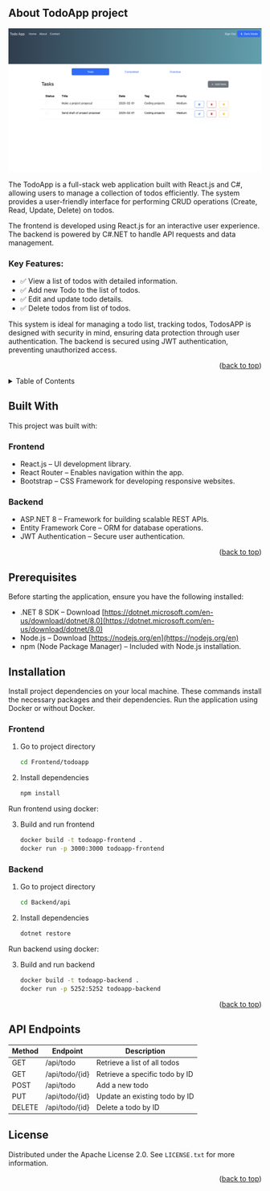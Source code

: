 
<a id="readme-top"></a>

<!-- ABOUT THE PROJECT -->
## About TodoApp project

[![Todo Page](Docsfiles/Todo_page.png)](Docsfiles/Todo_page.png)

The TodoApp is a full-stack web application built with React.js and C#, allowing users to manage a collection of todos efficiently. The system provides a user-friendly interface for performing CRUD operations (Create, Read, Update, Delete) on todos.

The frontend is developed using React.js for an interactive user experience.
The backend is powered by C#.NET to handle API requests and data management.

### Key Features:
- ✅ View a list of todos with detailed information.
- ✅ Add new Todo to the list of todos.
- ✅ Edit and update todo details.
- ✅ Delete todos from list of todos.

This system is ideal for managing a todo list, tracking todos, TodosAPP is designed with security in mind, ensuring data protection through user authentication. The backend is secured using JWT authentication, preventing unauthorized access.

<p align="right">(<a href="#readme-top">back to top</a>)</p>

<!-- TABLE OF CONTENTS -->
<details>
  <summary>Table of Contents</summary>
  <ol>
    <li>
      <a href="#about-the-project">About The Project</a>
      <ul>
        <li><a href="#built-with">Built With</a></li>
      </ul>
    </li>
    <li>
      <a href="#getting-started">Getting Started</a>
      <ul>
        <li><a href="#prerequisites">Prerequisites</a></li>
        <li><a href="#installation">Installation</a></li>
      </ul>
    </li>
    <li><a href="#usage">Usage</a></li>
    <li><a href="#roadmap">Roadmap</a></li>
    <li><a href="#contributing">Contributing</a></li>
    <li><a href="#license">License</a></li>
    <li><a href="#contact">Contact</a></li>
    <li><a href="#acknowledgments">Acknowledgments</a></li>
  </ol>
</details>

## Built With

This project was built with:

### Frontend
- React.js – UI development library.
- React Router – Enables navigation within the app.
- Bootstrap – CSS Framework for developing responsive websites.
### Backend
- ASP.NET 8 – Framework for building scalable REST APIs.
- Entity Framework Core – ORM for database operations.
- JWT Authentication – Secure user authentication.

<p align="right">(<a href="#readme-top">back to top</a>)</p>


## Prerequisites

Before starting the application, ensure you have the following installed:

* .NET 8 SDK – Download [https://dotnet.microsoft.com/en-us/download/dotnet/8.0](https://dotnet.microsoft.com/en-us/download/dotnet/8.0)
* Node.js – Download [https://nodejs.org/en](https://nodejs.org/en)
* npm (Node Package Manager) – Included with Node.js installation.

## Installation
Install project dependencies on your local machine. These commands install the necessary packages and their dependencies. Run the application using Docker or without Docker.

### Frontend
1. Go to project directory
    ```sh
   cd Frontend/todoapp
   ```
2. Install dependencies
   ```sh
   npm install
   ```
Run frontend using docker:

3. Build and run frontend
   ```sh
   docker build -t todoapp-frontend .
   docker run -p 3000:3000 todoapp-frontend
   ```
### Backend 
1. Go to project directory
    ```sh
   cd Backend/api
   ```
2. Install dependencies
   ```sh
   dotnet restore
   ```
Run backend using docker:

3. Build and run backend 
   ```sh
   docker build -t todoapp-backend .
   docker run -p 5252:5252 todoapp-backend
   ```

<p align="right">(<a href="#readme-top">back to top</a>)</p>

## API Endpoints
| Method | Endpoint | Description |
|--------|-----------|-------------|
| GET    | /api/todo | Retrieve a list of all todos |
| GET    | /api/todo/{id} | Retrieve a specific todo by ID |
| POST   | /api/todo | Add a new todo |
| PUT    | /api/todo/{id} | Update an existing todo by ID |
| DELETE | /api/todo/{id} | Delete a todo by ID |

<!-- LICENSE -->
## License

Distributed under the Apache License 2.0. See `LICENSE.txt` for more information.

<p align="right">(<a href="#readme-top">back to top</a>)</p>